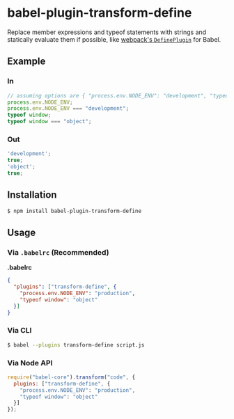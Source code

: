 # babel-plugin-transform-define

Replace member expressions and typeof statements with strings and statically evaluate them if possible, like [webpack's `DefinePlugin`](https://github.com/webpack/docs/wiki/list-of-plugins#defineplugin) for Babel.

## Example

### In

```js
// assuming options are { "process.env.NODE_ENV": "development", "typeof window": "object" }
process.env.NODE_ENV;
process.env.NODE_ENV === "development";
typeof window;
typeof window === "object";
```

### Out

```js
'development';
true;
'object';
true;
```

## Installation

```sh
$ npm install babel-plugin-transform-define
```

## Usage

### Via `.babelrc` (Recommended)

**.babelrc**

```json
{
  "plugins": ["transform-define", {
    "process.env.NODE_ENV": "production",
    "typeof window": "object"
  }]
}
```

### Via CLI

```sh
$ babel --plugins transform-define script.js
```

### Via Node API

```javascript
require("babel-core").transform("code", {
  plugins: ["transform-define", {
    "process.env.NODE_ENV": "production",
    "typeof window": "object"
  }]
});
```
